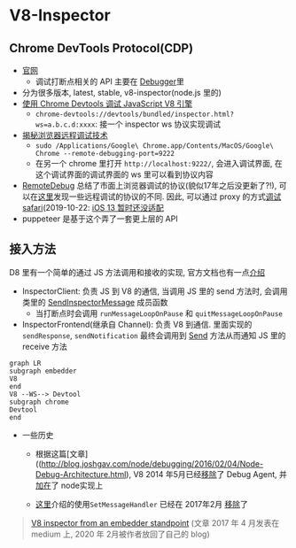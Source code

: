 

# V8-Inspector

## Chrome DevTools Protocol(CDP)

* [官网](https://chromedevtools.github.io/devtools-protocol)
  * 调试打断点相关的 API 主要在 [Debugger](https://chromedevtools.github.io/devtools-protocol/tot/Debugger)里
* 分为很多版本, latest, stable, v8-inspector(node.js 里的)
* [使用 Chrome Devtools 调试 JavaScript V8 引擎](https://gclxry.com/use-chrome-devtools-to-debug-v8-javascript/)
  * `chrome-devtools://devtools/bundled/inspector.html?ws=a.b.c.d:xxxx`: 接一个 inspector ws 协议实现调试
* [揭秘浏览器远程调试技术](https://juejin.im/entry/58072e74a0bb9f0058a137ed)
  * `sudo /Applications/Google\ Chrome.app/Contents/MacOS/Google\ Chrome --remote-debugging-port=9222`
  * 在另一个 chrome 里打开 `http://localhost:9222/`, 会进入调试界面, 在这个调试界面的调试界面的 ws 里可以看到协议内容
* [RemoteDebug](https://remotedebug.org/) 总结了市面上浏览器调试的协议(貌似17年之后没更新了?!), 可以在[这里](https://compatibility.remotedebug.org/)发现一些远程调试的协议的不同. 因此, 可以通过 proxy 的方式[调试 safari](https://github.com/RemoteDebug/remotedebug-ios-webkit-adapter)(2019-10-22: [iOS 13 暂时还没适配](https://github.com/google/ios-webkit-debug-proxy/issues/314)
* puppeteer 是基于这个弄了一套更上层的 API

## 接入方法

D8 里有一个简单的通过 JS 方法调用和接收的实现, 官方文档也有一点[介绍](https://v8.dev/docs/inspector)

* InspectorClient: 负责 JS 到 V8 的通信, 当调用 JS 里的 send 方法时, 会调用类里的 [SendInspectorMessage](https://github.com/v8/v8/blob/8.3.100/src/d8/d8.cc#L2533) 成员函数
  * 当打断点时会调用 `runMessageLoopOnPause` 和 `quitMessageLoopOnPause`
* InspectorFrontend(继承自 Channel): 负责 V8 到通信. 里面实现的 `sendResponse`, `sendNotification` 最终会调用到 [Send](https://github.com/v8/v8/blob/8.3.100/src/d8/d8.cc#L2427) 方法从而通知 JS 里的 receive 方法

```mermaid
graph LR
subgraph embedder
V8
end
V8 --WS--> Devtool
subgraph chrome
Devtool
end
```

* 一些历史

  * 根据这篇[文章]((http://blog.joshgav.com/node/debugging/2016/02/04/Node-Debug-Architecture.html), V8 2014 年5月已经[移除](https://github.com/v8/v8/commit/33fba3b)了 Debug Agent, 并[加在](https://github.com/nodejs/node/commit/7a0cfe9)了 node实现上

  * [这里](https://idom.me/articles/848.html)介绍的使用`SetMessageHandler` 已经在 2017年2月 [移除](https://github.com/v8/v8/commit/d0d4189dc094b9d6d7750ddb3ad250f3518c2225)了

>  [V8 inspector from an embedder standpoint](https://hyperandroid.com/2020/02/12/v8-inspector-from-an-embedder-standpoint/) (文章 2017 年 4 月发表在 medium 上, 2020 年 2月被作者放回了自己的 blog)

